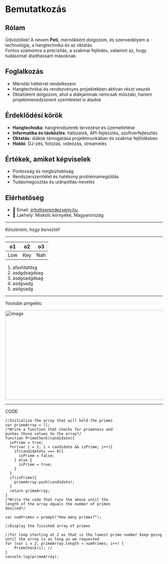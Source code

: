 # Bemutatkozás

## Rólam
Üdvözöllek! A nevem **Peti**, mérnökként dolgozom, és szenvedélyem a technológia, a hangtechnika és az oktatás.  
Fontos számomra a precizitás, a szakmai fejlődés, valamint az, hogy tudásomat átadhassam másoknak.

## Foglalkozás
- Mérnöki háttérrel rendelkezem
- Hangtechnikai és rendezvényes projektekben aktívan részt veszek
- Oktatóként dolgozom, ahol a diákjaimnak nemcsak műszaki, hanem projektmenedzsment szemléletet is átadok

## Érdeklődési körök
- **Hangtechnika**: hangrendszerek tervezése és üzemeltetése
- **Informatika és távközlés**: hálózatok, API-fejlesztés, szoftverfejlesztés
- **Oktatás**: diákok támogatása projektmunkában és szakmai fejlődésben
- **Hobbi**: DJ-zés, fotózás, videózás, streamelés

## Értékek, amiket képviselek
- Pontosság és megbízhatóság  
- Rendszerszemlélet és hatékony problémamegoldás  
- Tudásmegosztás és utánpótlás-nevelés  

## Elérhetőség
- 📧 Email: info@sprendezveny.hu  
- 📍 Lakhely: Miskolc környéke, Magyarország  

---
*Köszönöm, hogy benéztél!* 

--- 


|o1|o2|o3|
|--|--|--|
|Low|Key|Nah|

1. afasfdafdsg
2. asdgdsagdsag
3. asdgsadgdsag
4. asdgsadg
5. asdgsadg

--- 

Youtube pingelés: 

<img width="543" height="285" alt="image" src="https://github.com/user-attachments/assets/dc3c5b89-8297-4b8a-9c61-139e44741656" />

---

CODE:

```
//Initialize the array that will hold the primes
var primeArray = [];
/*Write a function that checks for primeness and
pushes those values to the array*/
function PrimeCheck(candidate){
  isPrime = true;
  for(var i = 2; i < candidate && isPrime; i++){
    if(candidate%i === 0){
      isPrime = false;
    } else {
      isPrime = true;
    }
  }
  if(isPrime){
    primeArray.push(candidate);
  }
  return primeArray;
}
/*Write the code that runs the above until the
length of the array equals the number of primes
desired*/

var numPrimes = prompt("How many primes?");

//Display the finished array of primes

//for loop starting at 2 as that is the lowest prime number keep going until the array is as long as we requested
for (var i = 2; primeArray.length < numPrimes; i++) {   
    PrimeCheck(i); //
}
console.log(primeArray);
```
